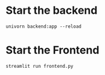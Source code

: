 # Start the backend

```
univorn backend:app --reload
```

# Start the Frontend

```
streamlit run frontend.py
```
